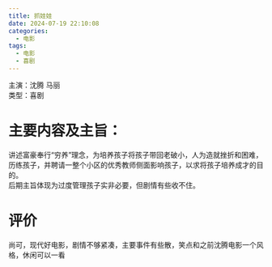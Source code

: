 ```yaml
---
title: 抓娃娃
date: 2024-07-19 22:10:08
categories:
  - 电影
tags:
  - 电影
  - 喜剧
---
```

主演：沈腾 马丽  
类型：喜剧  

# 主要内容及主旨：  
讲述富豪奉行“穷养”理念，为培养孩子将孩子带回老破小，人为造就挫折和困难，历练孩子，并聘请一整个小区的优秀教师侧面影响孩子，以求将孩子培养成才的目的。  
后期主旨体现为过度管理孩子实非必要，但剧情有些收不住。

# 评价
尚可，现代好电影，剧情不够紧凑，主要事件有些散，笑点和之前沈腾电影一个风格，休闲可以一看

